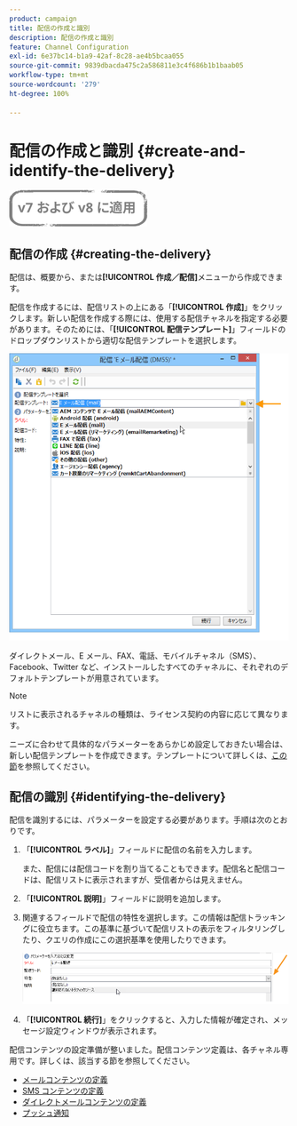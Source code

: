 ```yaml
---
product: campaign
title: 配信の作成と識別
description: 配信の作成と識別
feature: Channel Configuration
exl-id: 6e37bc14-b1a9-42af-8c28-ae4b5bcaa055
source-git-commit: 9839dbacda475c2a586811e3c4f686b1b1baab05
workflow-type: tm+mt
source-wordcount: '279'
ht-degree: 100%

---
```


# 配信の作成と識別 {#create-and-identify-the-delivery}

![](../../assets/common.svg)

## 配信の作成 {#creating-the-delivery}

配信は、概要から、または&#x200B;**[!UICONTROL 作成／配信]**&#x200B;メニューから作成できます。


配信を作成するには、配信リストの上にある「**[!UICONTROL 作成]**」をクリックします。新しい配信を作成する際には、使用する配信チャネルを指定する必要があります。そのためには、「**[!UICONTROL 配信テンプレート]**」フィールドのドロップダウンリストから適切な配信テンプレートを選択します。

![](assets/s_ncs_user_wizard_email01_1.png)

ダイレクトメール、E メール、FAX、電話、モバイルチャネル（SMS）、Facebook、Twitter など、インストールしたすべてのチャネルに、それぞれのデフォルトテンプレートが用意されています。

>[!NOTE]
>
>リストに表示されるチャネルの種類は、ライセンス契約の内容に応じて異なります。

ニーズに合わせて具体的なパラメーターをあらかじめ設定しておきたい場合は、新しい配信テンプレートを作成できます。テンプレートについて詳しくは、[この節](about-templates.md)を参照してください。

## 配信の識別 {#identifying-the-delivery}

配信を識別するには、パラメーターを設定する必要があります。手順は次のとおりです。

1. 「**[!UICONTROL ラベル]**」フィールドに配信の名前を入力します。

   また、配信には配信コードを割り当てることもできます。配信名と配信コードは、配信リストに表示されますが、受信者からは見えません。

1. 「**[!UICONTROL 説明]**」フィールドに説明を追加します。
1. 関連するフィールドで配信の特性を選択します。この情報は配信トラッキングに役立ちます。この基準に基づいて配信リストの表示をフィルタリングしたり、クエリの作成にこの選択基準を使用したりできます。

   ![](assets/s_ncs_user_email_del_nature.png)

1. 「**[!UICONTROL 続行]**」をクリックすると、入力した情報が確定され、メッセージ設定ウィンドウが表示されます。

配信コンテンツの設定準備が整いました。配信コンテンツ定義は、各チャネル専用です。詳しくは、該当する節を参照してください。

* [メールコンテンツの定義](defining-the-email-content.md)
* [SMS コンテンツの定義](sms-create.md#defining-the-sms-content)
* [ダイレクトメールコンテンツの定義](defining-the-direct-mail-content.md)
* [プッシュ通知](about-mobile-app-channel.md)
